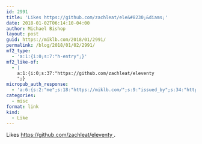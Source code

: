 ```yaml
---
id: 2991
title: 'Likes https://github.com/zachleat/ele&#8230;&diams;'
date: 2018-01-02T06:14:10-04:00
author: Michael Bishop
layout: post
guid: https://miklb.com/2018/01/2991/
permalink: /blog/2018/01/02/2991/
mf2_type:
  - 'a:1:{i:0;s:7:"h-entry";}'
mf2_like-of:
  - |
    a:1:{i:0;s:37:"https://github.com/zachleat/eleventy
    ";}
micropub_auth_response:
  - 'a:6:{s:2:"me";s:18:"https://miklb.com/";s:9:"issued_by";s:34:"https://tokens.indieauth.com/token";s:9:"client_id";s:27:"http://cweiske.de/shpub.htm";s:9:"issued_at";s:10:"1493939659";s:5:"scope";s:6:"create";s:5:"nonce";s:9:"430847497";}'
categories:
  - misc
format: link
kind:
  - Like
---
```

<p>Likes <a class="u-like-of" href="https://github.com/zachleat/eleventy
">https://github.com/zachleat/eleventy
</a>.</p>